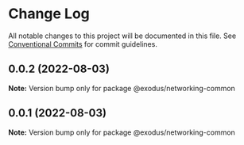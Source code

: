 # Change Log

All notable changes to this project will be documented in this file.
See [Conventional Commits](https://conventionalcommits.org) for commit guidelines.

## 0.0.2 (2022-08-03)

**Note:** Version bump only for package @exodus/networking-common

## 0.0.1 (2022-08-03)

**Note:** Version bump only for package @exodus/networking-common
